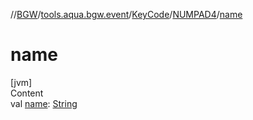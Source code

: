 //[BGW](../../../../index.md)/[tools.aqua.bgw.event](../../index.md)/[KeyCode](../index.md)/[NUMPAD4](index.md)/[name](name.md)



# name  
[jvm]  
Content  
val [name](name.md): [String](https://kotlinlang.org/api/latest/jvm/stdlib/kotlin/-string/index.html)  



